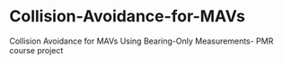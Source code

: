 # Collision-Avoidance-for-MAVs
Collision Avoidance for MAVs Using Bearing-Only Measurements- PMR course project

